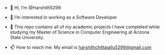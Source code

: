 - 👋 Hi, I’m @Harshith5299

- 👀 I’m interested in working as a Software Developer

- 💞️ This repo contains all of my academic projects I have completed while studying my Master of Science in Computer Engineering at Arizona State University.

- 📫 How to reach me: My email is harshithchittajallu5299@gmail.com

